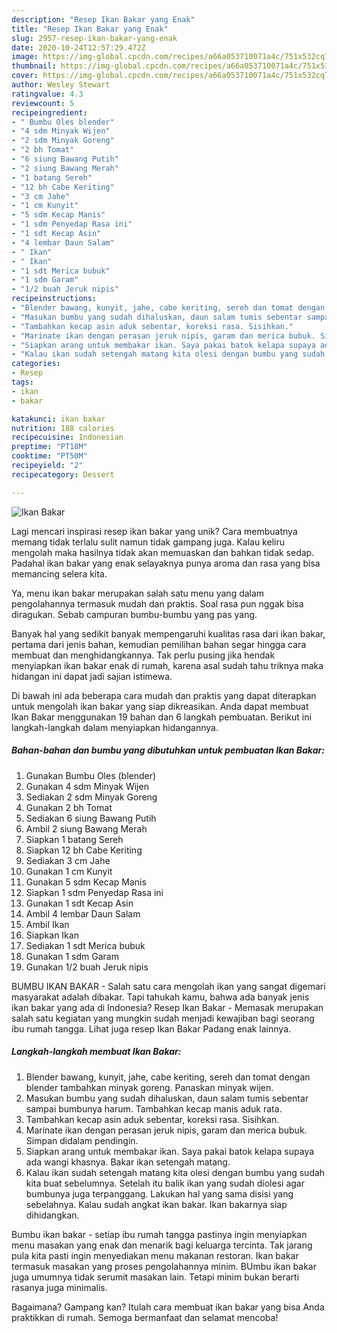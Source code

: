```yaml
---
description: "Resep Ikan Bakar yang Enak"
title: "Resep Ikan Bakar yang Enak"
slug: 2957-resep-ikan-bakar-yang-enak
date: 2020-10-24T12:57:29.472Z
image: https://img-global.cpcdn.com/recipes/a66a053710071a4c/751x532cq70/ikan-bakar-foto-resep-utama.jpg
thumbnail: https://img-global.cpcdn.com/recipes/a66a053710071a4c/751x532cq70/ikan-bakar-foto-resep-utama.jpg
cover: https://img-global.cpcdn.com/recipes/a66a053710071a4c/751x532cq70/ikan-bakar-foto-resep-utama.jpg
author: Wesley Stewart
ratingvalue: 4.3
reviewcount: 5
recipeingredient:
- " Bumbu Oles blender"
- "4 sdm Minyak Wijen"
- "2 sdm Minyak Goreng"
- "2 bh Tomat"
- "6 siung Bawang Putih"
- "2 siung Bawang Merah"
- "1 batang Sereh"
- "12 bh Cabe Keriting"
- "3 cm Jahe"
- "1 cm Kunyit"
- "5 sdm Kecap Manis"
- "1 sdm Penyedap Rasa ini"
- "1 sdt Kecap Asin"
- "4 lembar Daun Salam"
- " Ikan"
- " Ikan"
- "1 sdt Merica bubuk"
- "1 sdm Garam"
- "1/2 buah Jeruk nipis"
recipeinstructions:
- "Blender bawang, kunyit, jahe, cabe keriting, sereh dan tomat dengan blender tambahkan minyak goreng. Panaskan minyak wijen."
- "Masukan bumbu yang sudah dihaluskan, daun salam tumis sebentar sampai bumbunya harum. Tambahkan kecap manis aduk rata."
- "Tambahkan kecap asin aduk sebentar, koreksi rasa. Sisihkan."
- "Marinate ikan dengan perasan jeruk nipis, garam dan merica bubuk. Simpan didalam pendingin."
- "Siapkan arang untuk membakar ikan. Saya pakai batok kelapa supaya ada wangi khasnya. Bakar ikan setengah matang."
- "Kalau ikan sudah setengah matang kita olesi dengan bumbu yang sudah kita buat sebelumnya. Setelah itu balik ikan yang sudah diolesi agar bumbunya juga terpanggang. Lakukan hal yang sama disisi yang sebelahnya. Kalau sudah angkat ikan bakar. Ikan bakarnya siap dihidangkan."
categories:
- Resep
tags:
- ikan
- bakar

katakunci: ikan bakar 
nutrition: 188 calories
recipecuisine: Indonesian
preptime: "PT18M"
cooktime: "PT50M"
recipeyield: "2"
recipecategory: Dessert

---
```



![Ikan Bakar](https://img-global.cpcdn.com/recipes/a66a053710071a4c/751x532cq70/ikan-bakar-foto-resep-utama.jpg)

Lagi mencari inspirasi resep ikan bakar yang unik? Cara membuatnya memang tidak terlalu sulit namun tidak gampang juga. Kalau keliru mengolah maka hasilnya tidak akan memuaskan dan bahkan tidak sedap. Padahal ikan bakar yang enak selayaknya punya aroma dan rasa yang bisa memancing selera kita.

Ya, menu ikan bakar merupakan salah satu menu yang dalam pengolahannya termasuk mudah dan praktis. Soal rasa pun nggak bisa diragukan. Sebab campuran bumbu-bumbu yang pas yang.

Banyak hal yang sedikit banyak mempengaruhi kualitas rasa dari ikan bakar, pertama dari jenis bahan, kemudian pemilihan bahan segar hingga cara membuat dan menghidangkannya. Tak perlu pusing jika hendak menyiapkan ikan bakar enak di rumah, karena asal sudah tahu triknya maka hidangan ini dapat jadi sajian istimewa.


Di bawah ini ada beberapa cara mudah dan praktis yang dapat diterapkan untuk mengolah ikan bakar yang siap dikreasikan. Anda dapat membuat Ikan Bakar menggunakan 19 bahan dan 6 langkah pembuatan. Berikut ini langkah-langkah dalam menyiapkan hidangannya.

<!--inarticleads1-->

##### Bahan-bahan dan bumbu yang dibutuhkan untuk pembuatan Ikan Bakar:

1. Gunakan  Bumbu Oles (blender)
1. Gunakan 4 sdm Minyak Wijen
1. Sediakan 2 sdm Minyak Goreng
1. Gunakan 2 bh Tomat
1. Sediakan 6 siung Bawang Putih
1. Ambil 2 siung Bawang Merah
1. Siapkan 1 batang Sereh
1. Siapkan 12 bh Cabe Keriting
1. Sediakan 3 cm Jahe
1. Gunakan 1 cm Kunyit
1. Gunakan 5 sdm Kecap Manis
1. Siapkan 1 sdm Penyedap Rasa ini
1. Gunakan 1 sdt Kecap Asin
1. Ambil 4 lembar Daun Salam
1. Ambil  Ikan
1. Siapkan  Ikan
1. Sediakan 1 sdt Merica bubuk
1. Gunakan 1 sdm Garam
1. Gunakan 1/2 buah Jeruk nipis


BUMBU IKAN BAKAR - Salah satu cara mengolah ikan yang sangat digemari masyarakat adalah dibakar. Tapi tahukah kamu, bahwa ada banyak jenis ikan bakar yang ada di Indonesia? Resep Ikan Bakar - Memasak merupakan salah satu kegiatan yang mungkin sudah menjadi kewajiban bagi seorang ibu rumah tangga. Lihat juga resep Ikan Bakar Padang enak lainnya. 

<!--inarticleads2-->

##### Langkah-langkah membuat Ikan Bakar:

1. Blender bawang, kunyit, jahe, cabe keriting, sereh dan tomat dengan blender tambahkan minyak goreng. Panaskan minyak wijen.
1. Masukan bumbu yang sudah dihaluskan, daun salam tumis sebentar sampai bumbunya harum. Tambahkan kecap manis aduk rata.
1. Tambahkan kecap asin aduk sebentar, koreksi rasa. Sisihkan.
1. Marinate ikan dengan perasan jeruk nipis, garam dan merica bubuk. Simpan didalam pendingin.
1. Siapkan arang untuk membakar ikan. Saya pakai batok kelapa supaya ada wangi khasnya. Bakar ikan setengah matang.
1. Kalau ikan sudah setengah matang kita olesi dengan bumbu yang sudah kita buat sebelumnya. Setelah itu balik ikan yang sudah diolesi agar bumbunya juga terpanggang. Lakukan hal yang sama disisi yang sebelahnya. Kalau sudah angkat ikan bakar. Ikan bakarnya siap dihidangkan.


Bumbu ikan bakar - setiap ibu rumah tangga pastinya ingin menyiapkan menu masakan yang enak dan menarik bagi keluarga tercinta. Tak jarang pula kita pasti ingin menyediakan menu makanan restoran. Ikan bakar termasuk masakan yang proses pengolahannya minim. BUmbu ikan bakar juga umumnya tidak serumit masakan lain. Tetapi minim bukan berarti rasanya juga minimalis. 

Bagaimana? Gampang kan? Itulah cara membuat ikan bakar yang bisa Anda praktikkan di rumah. Semoga bermanfaat dan selamat mencoba!

